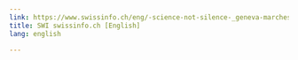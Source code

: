 ```yaml
---
link: https://www.swissinfo.ch/eng/-science-not-silence-_geneva-marches-again---this-time-for-science-/43124518
title: SWI swissinfo.ch [English]
lang: english

---
```

